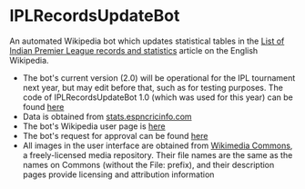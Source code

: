 # IPLRecordsUpdateBot #

An automated Wikipedia bot which updates statistical tables in the [List of Indian Premier League records and statistics](http://en.wikipedia.org/wiki/List_of_Indian_Premier_League_records_and_statistics) article on the English Wikipedia.

* The bot's current version (2.0) will be operational for the IPL tournament next year, but may edit before that, such as for testing purposes. The code of IPLRecordsUpdateBot 1.0 (which was used for this year) can be found [here](http://en.wikipedia.org/wiki/Special:PrefixIndex/User:IPLRecordsUpdateBot/Version_1.0_source)
* Data is obtained from [stats.espncricinfo.com](http://stats.espncricinfo.com)
* The bot's Wikipedia user page is [here](http://en.wikipedia.org/wiki/User:IPLRecordsUpdateBot)
* The bot's request for approval can be found [here](http://en.wikipedia.org/wiki/Wikipedia:Bots/Requests_for_approval/IPLRecordsUpdateBot)
* All images in the user interface are obtained from [Wikimedia Commons](http://commons.wikimedia.org/), a freely-licensed media repository. Their file names are the same as the names on Commons (without the File: prefix), and their description pages provide licensing and attribution information